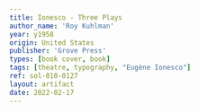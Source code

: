 ```yaml
---
title: Ionesco - Three Plays
author_name: 'Roy Kuhlman'
year: y1958
origin: United States
publisher: 'Grove Press'
types: [book cover, book]
tags: [theatre, typography, "Eugène Ionesco"]
ref: sol-010-0127
layout: artifact
date: 2022-02-17
---
```

